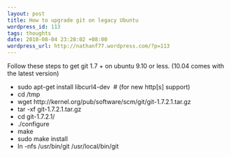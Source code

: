 ```yaml
--- 
layout: post
title: How to upgrade git on legacy Ubuntu
wordpress_id: 113
tags: thoughts
date: 2010-08-04 23:28:02 +08:00
wordpress_url: http://nathanf77.wordpress.com/?p=113
---
```

Follow these steps to get git 1.7 + on ubuntu 9.10 or less. (10.04 comes with the latest version)
<ul>
	<li>sudo apt-get install libcurl4-dev  # (for new http[s] support)</li>
	<li>cd /tmp</li>
	<li>wget http://kernel.org/pub/software/scm/git/git-1.7.2.1.tar.gz</li>
	<li>tar -xf git-1.7.2.1.tar.gz</li>
	<li>cd git-1.7.2.1/</li>
	<li>./configure</li>
	<li>make</li>
	<li>sudo make install</li>
	<li>ln -nfs /usr/bin/git /usr/local/bin/git</li>
</ul>
